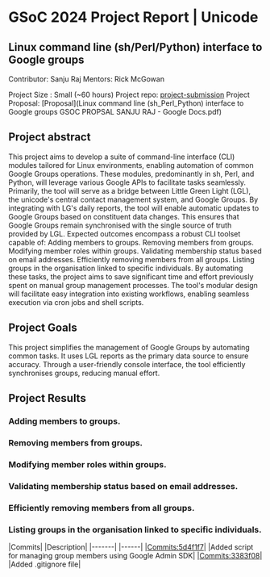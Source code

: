 # GSoC 2024 Project Report | Unicode
## Linux command line (sh/Perl/Python) interface to Google groups
Contributor: Sanju Raj
Mentors: Rick McGowan

Project Size : Small (~60 hours)
Project repo: [project-submission](https://github.com/unicode-org/kr-tools/tree/main/lgl-group-tools)
Project Proposal: [Proposal](Linux command line (sh_Perl_Python) interface to Google groups GSOC PROPSAL SANJU RAJ - Google Docs.pdf)

## Project abstract
This project aims to develop a suite of command-line interface (CLI) modules tailored for Linux environments, enabling automation of common Google Groups operations. These modules, predominantly in sh, Perl, and Python, will leverage various Google APIs to facilitate tasks seamlessly. Primarily, the tool will serve as a bridge between Little Green Light (LGL), the unicode's central contact management system, and Google Groups. By integrating with LG's daily reports, the tool will enable automatic updates to Google Groups based on constituent data changes. This ensures that Google Groups remain synchronised with the single source of truth provided by LGL.
Expected outcomes encompass a robust CLI toolset capable of:
Adding members to groups.
Removing members from groups.
Modifying member roles within groups.
Validating membership status based on email addresses.
Efficiently removing members from all groups.
Listing groups in the organisation linked to specific individuals.
By automating these tasks, the project aims to save significant time and effort previously spent on manual group management processes. The tool's modular design will facilitate easy integration into existing workflows, enabling seamless execution via cron jobs and shell scripts.

## Project Goals
This project simplifies the management of Google Groups by automating common tasks. It uses LGL reports as the primary data source to ensure accuracy. Through a user-friendly console interface, the tool efficiently synchronises groups, reducing manual effort.

## Project Results
### Adding members to groups.
### Removing members from groups.
### Modifying member roles within groups.
### Validating membership status based on email addresses.
### Efficiently removing members from all groups.
### Listing groups in the organisation linked to specific individuals.

|Commits| |Description|
|-------| |------|
|[Commits:5d4f1f7](5d4f1f765b5add0d3745337c228264f3092c94e9)| |Added script for managing group members using Google Admin SDK|
|[Commits:3383f08](3383f08f6c5afb20dd28153c7a4fc3015b2d0631)| |Added .gitignore file|



